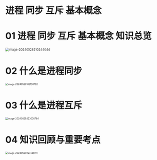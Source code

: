 # 进程 同步 互斥 基本概念



# 01 进程 同步 互斥 基本概念 知识总览

<img src="https://cvp.oss-cn-shanghai.aliyuncs.com/picgo/202405282102100.png" alt="image-20240528210244044" style="zoom: 67%;" />



# 02 什么是进程同步

<img src="https://cvp.oss-cn-shanghai.aliyuncs.com/picgo/202405291851104.png" alt="image-20240529185138702" style="zoom:50%;" />



# 03 什么是进程互斥

<img src="https://cvp.oss-cn-shanghai.aliyuncs.com/picgo/202405292230556.png" alt="image-20240529223030784" style="zoom:50%;" />



# 04 知识回顾与重要考点

<img src="https://cvp.oss-cn-shanghai.aliyuncs.com/picgo/202405292241294.png" alt="image-20240529224145911" style="zoom:50%;" />